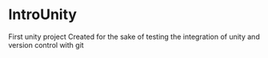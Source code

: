 # IntroUnity
First unity project
Created for the sake of testing the integration of unity and version control with git
